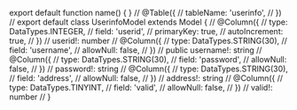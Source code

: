 
export default function name() {
}
// @Table({
//   tableName: 'userinfo',
// })
// export default class UserinfoModel extends Model<UserinfoModel> {
//   @Column({
//     type: DataTypes.INTEGER,
//     field: 'userid',
//     primaryKey: true,
//     autoIncrement: true,
//   })
//   userid!: number
//   @Column({
//     type: DataTypes.STRING(30),
//     field: 'username',
//     allowNull: false,
//   })
//   public username!: string
//   @Column({
//     type: DataTypes.STRING(30),
//     field: 'password',
//     allowNull: false,
//   })
//   password!: string
//   @Column({
//     type: DataTypes.STRING(30),
//     field: 'address',
//     allowNull: false,
//   })
//   address!: string
//   @Column({
//     type: DataTypes.TINYINT,
//     field: 'valid',
//     allowNull: false,
//   })
//   valid!: number
// }
